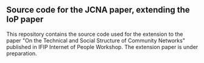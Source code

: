 ## Source code for the JCNA paper, extending the IoP paper

This repository contains the source code used for the extension to the paper "On the Technical and Social Structure of Community Networks" published in IFIP Internet of People Workshop. The extension paper is under preparation.
